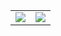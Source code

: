 <table>
<td>
  <a href="https://github.com/anuraghazra/github-readme-stats">
  	<img align="center" src="https://github-readme-stats.vercel.app/api?username=rafieltq&theme=radical" />
	</a>
</td>
<td>
	<a href="https://github.com/anuraghazra/convoychat">
  	<img align="center" src="https://github-readme-stats.vercel.app/api/top-langs/?username=rafieltq&layout=compact&theme=radical" />
	</a>
</td>

</table
